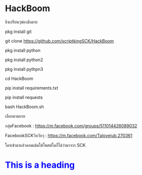 # HackBoom
ยิงเกรียนๆพ่องมึงตาย


pkg install git

git clone https://github.com/scriptkingSCK/HackBoom

pkg install python


pkg install python2


pkg install pythpn3 



cd HackBoom


pip  install requirements.txt

pip install requests

bash HackBoom.sh

เลือกตามบาย


กลุ่มFacebook : https://m.facebook.com/groups/511014426089032


FacebookSCKวิบวับๆ : https://m.facebook.com/Talovejub.270361


ใครเข้ามาแล้วคอมเม้นใต้โพสต์ใดก็ได้ว่ามาจาก SCK





<h1 style="color:blue;">This is a heading</h1>


 
